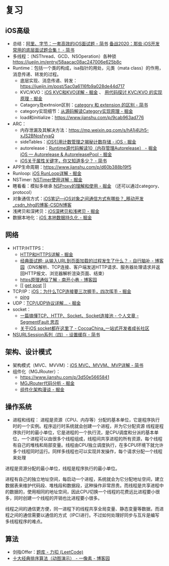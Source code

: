 # 复习

## iOS高级
* 总结：[阿里、字节：一套高效的iOS面试题 - 简书](https://www.jianshu.com/p/e87e0be2281f) 
	    [备战2020：那些 iOS开发 常用的底层面试题合集！ - 简书](https://www.jianshu.com/p/0d4d8a79fd97)
* 多线程：（NSThread、GCD、NSOperation）各种锁
https://juejin.im/entry/58aacac08ac247006e625b8c
* Runtime：包括一个类的构成，isa指针的用处，元类（mata class）的作用，消息传递、转发的过程。
	* 底层实现、消息传递、转发： https://juejin.im/post/5ac0a6116fb9a028de44d717
	* KVC/KVO：[iOS KVC和KVO详解 - 掘金](https://juejin.im/post/5aef18b76fb9a07aa34a28e6#heading-23)  、  [用代码探讨 KVC/KVO 的实现原理 - 掘金](https://juejin.im/post/5ac5f4b46fb9a028d5675645)
	* Catagory及extnsion区别：[category 和 extension 的区别 - 简书](https://www.jianshu.com/p/6b724c5e1199)
	* category实现细节：[从源码解读Category实现原理 - 掘金](https://juejin.im/post/5a9d14856fb9a028e52d5568)
	* load和initialize：https://www.jianshu.com/p/9cab963ad776
* ARC：
	* 内存泄漏及其解决方法：https://mp.weixin.qq.com/s/hA1j4Uh5-xJS2BNosfyyaQ
	* sideTables：[iOS引用计数管理之揭秘计数存储 - iOS - 掘金](https://juejin.im/entry/5b4470e1e51d451951130c0c)
	* autorelease：[Runtime源代码解读10（内存管理Autorelease） - 掘金](https://juejin.im/post/5dd9eeb7f265da7e1b53f5da) [iOS — Autorelease & AutoreleasePool - 掘金](https://juejin.im/post/5d807672f265da03c721d541#heading-16)
	* [iOS关于属性关键字，你又知道多少？ - 简书](https://www.jianshu.com/p/8b3cf2187255)
* APP生命周期：https://www.jianshu.com/p/d60b388b19f5
* Runloop: [iOS RunLoop详解 - 掘金](https://juejin.im/post/5aca2b0a6fb9a028d700e1f8)
* NSTimer: [NSTimer使用详解 - 掘金](https://juejin.im/post/5afaaf996fb9a07ac5604a92)
* 瞎看看：模拟多继承  [NSProxy的理解和使用 - 掘金](https://juejin.im/post/5afbca7bf265da0b8c25251d) （还可以通过category、protocol）
* 对象通信方式：[iOS笔记—iOS对象之间通信方式有哪些？_移动开发_csdn_hhg的博客-CSDN博客](https://blog.csdn.net/csdn_hhg/article/details/52996670)
* 浅拷贝和深拷贝：[iOS深拷贝和浅拷贝 - 掘金](https://juejin.im/post/5d9de2d3f265da5bb414bf4e)
* 数据本地化：[iOS 本地数据持久化 - 掘金](https://juejin.im/post/5b10b02f51882513c029e68d)

## 网络
* HTTP/HTTPS：
	*  [HTTP和HTTPS详解 - 掘金](https://juejin.im/post/5af557a3f265da0b9265a498)
	* [经典面试题: 从输入URL到页面加载的过程发生了什么？ - 自行脑补 - 博客园](https://www.cnblogs.com/zgx123/p/7379993.html)（DNS解析、TCP连接、客户端发送HTTP请求、服务器处理请求并返回HTTP报文、浏览器解析渲染页面、结束）
	* [https原理通俗了解 - 南开小巷 - 博客园](https://www.cnblogs.com/zhangshitong/p/6478721.html)
	* [[ [get post](bear://x-callback-url/open-note?id=6559FBB9-0BED-4FE2-90FD-988A6A16AACC-4129-000397DBC6158410) ]]
* TCP/IP：[iOS：为什么TCP连接要三次握手，四次挥手 - 掘金](https://juejin.im/post/5d5414cb6fb9a06b20055e27)
	* [ping](bear://x-callback-url/open-note?id=DB798AEE-647C-47DC-8888-685EB6C2EF3E-4129-00039A1D49EBCEBE)
* UDP：[TCP/UDP协议详解… - 掘金](https://juejin.im/post/5d2757356fb9a07ef7109ecc)
* socket：
	* [一篇搞懂TCP、HTTP、Socket、Socket连接池 - 个人文章 - SegmentFault 思否](https://segmentfault.com/a/1190000014044351)
	* [关于iOS socket都在这里了 - CocoaChina_一站式开发者成长社区](http://www.cocoachina.com/articles/16572)
* [NSURLSession系列（四）- 设置缓存 - 简书](https://www.jianshu.com/p/b51ce49be183)

## 架构、设计模式
* 架构模式（MVC、MVVM）：[iOS MVC、MVVM、MVP详解 - 简书](https://www.jianshu.com/p/d39a5eee48d7)
* 组件化（MGJRouter）：
	* https://www.jianshu.com/p/3d50e5665841 
	* [MGJRouter代码分析 - 掘金](https://juejin.im/post/5a51e5c9518825734f528801)
	* [组件化架构漫谈 - 掘金](https://juejin.im/post/5d0e1eaf5188251a36222cd9)

## 操作系统
* 进程和线程：
进程是资源（CPU、内存等）分配的基本单位，它是程序执行时的一个实例。程序运行时系统就会创建一个进程，并为它分配资源
线程是程序执行时的最小单位，它是进程的一个执行流，是CPU调度和分派的基本单位，一个进程可以由很多个线程组成，线程间共享进程的所有资源，每个线程有自己的堆栈和局部变量。线程由CPU独立调度执行，在多CPU环境下就允许多个线程同时运行。同样多线程也可以实现并发操作，每个请求分配一个线程来处理

进程是资源分配的最小单位，线程是程序执行的最小单位。

进程有自己的独立地址空间，每启动一个进程，系统就会为它分配地址空间，建立数据表来维护代码段、堆栈段和数据段，这种操作非常昂贵。而线程是共享进程中的数据的，使用相同的地址空间，因此CPU切换一个线程的花费远比进程要小很多，同时创建一个线程的开销也比进程要小很多。

线程之间的通信更方便，同一进程下的线程共享全局变量、静态变量等数据，而进程之间的通信需要以通信的方式（IPC)进行。不过如何处理好同步与互斥是编写多线程程序的难点。

## 算法
* 剑指Offer：[题库 - 力扣 (LeetCode)](https://leetcode-cn.com/problemset/lcof/)
* [十大经典排序算法（动图演示） - 一像素 - 博客园](https://www.cnblogs.com/onepixel/p/7674659.html)